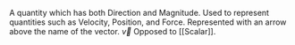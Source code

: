A quantity which has both Direction and Magnitude.
Used to represent quantities such as Velocity, Position, and Force.
Represented with an arrow above the name of the vector. $\overrightarrow{v}$
Opposed to [[Scalar]].